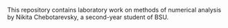 This repository contains laboratory work on methods of numerical analysis by Nikita
Chebotarevsky, a second-year student of BSU. 
